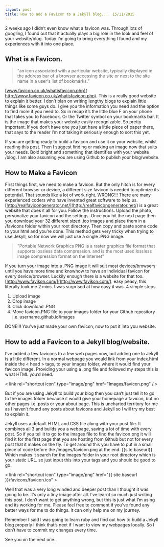 ```yaml
---
layout: post
title: How to add a Favicon to a Jekyll blog...  15/11/2015
---
```


2 weeks ago I didn’t even know what a favicon was. Through lots of googling, I found out that it actually plays a big role in the look and feel of your website/blog. Today I’m going to bring everything I found and my experiences with it into one place.

## What is a Favicon.

>  “an icon associated with a particular website, typically displayed in the address bar of a browser accessing the site or next to the site name in a user's list of bookmarks.”  

[www.favicon.co.uk/whatisfavicon.php]( http://www.favicon.co.uk/whatisfavicon.php). This is a really good website to explain it better. I don’t plan on writing lengthy blogs to explain little things like some guys do. I give you the information you need and the option to find more if you need to. So in recap it’s the little blue F on your phone that takes you to Facebook. Or the Twitter symbol on your bookmarks bar. It is the image that makes your website easily recognizable. So pretty important. If you don’t have one you just have a little piece of paper there, that says to the reader I’m not taking it seriously enough to sort this yet. 

If you are getting ready to build a favicon and use it on your website, whilst reading this post. Then I suggest finding or making an image now that suits your needs. Bold bright and something that identifies with your website /blog. I am also assuming you are using Github to publish your blog/website.

## How to Make a Favicon

First things first, we need to make a favicon. But the only hitch is for every different browser or device, a different size favicon is needed to optimize its potential. That sounds like a lot of work right. WRONG!!! There are many experienced coders who have invented great software to help us. [http://realfavicongenerator.net/](http://realfavicongenerator.net/) is a great website that does it all for you. Follow the instructions. Upload the photo, personalize your favicon and the settings. Once you hit the next page then you download your 32 different sized .ico images and place them in a /favicons folder within your root directory. Then copy and paste some code to your html and you’re done.  This method gets very tricky when trying to use Jekyll, so for now we will just use a single .PNG image.

> "Portable Network Graphics PNG is a raster graphics file format that supports lossless data compression.  and is the most used lossless image compression format on the Internet"

If you turn your image into a .PNG image it will suit most devices/browsers until you have more time and knowhow to have an individual favicon for every device/browser. Luckily enough there is a website for that too. [http://www.favikon.com/](http://www.favikon.com/). easy peasy, this literally took me 2 mins. I was surprised at how easy it was. 4 simple steps.

1. Upload image
2. Crop image
3. Click download .PNG
4. Move favicon.PNG file to your images folder for your Github repository i.e. username.github.io/images 

DONE!!! You’ve just made your own favicon, now to put it into you website.

## How to add a Favicon to a Jekyll blog/website.

I’ve added a few favicons to a few web pages now, but adding one to Jekyll is a little different. In a normal webpage you would link from your index.html inside the < head > tags, to your images folder, where it would find your favicon image. Providing your using a .png file and followed my steps this is what HTML you’d need.

  < link rel="shortcut icon" type="image/png" href="Images/favicon.png" / >

 But if you are using Jekyll to build your blog then you can’t just tell it to go to the images folder because it would give your homepage a favicon, but no other pages i.e. posts or your about page. This is uncharted territory for me as I haven’t found any posts about favicons and Jekyll so I will try my best to explain it. 

 Jekyll uses a default HTML and CSS file along with your post file. It combines all 3 and builds you a webpage, saving a lot of time with every post. So if you tell it to go to the images file to find the favicon.png it will find it for the first page that you are hosting from Github but not for every post that it makes on the fly. To get around this you have to put in a small piece of code before the /images/favicon.png at the end. {{site.baseurl}} Which makes it search for the images folder in your root directory which is your static URL.  so just input this into your <head> tags and you should be good to go.

  < link rel="shortcut icon" type="image/png” href="{{ site.baseurl }}/favicons/favicon.ico" >

 Well that was a very long winded and deeper post than I thought it was going to be. It’s only a tiny image after all. I’ve learnt so much just writing this post. I don’t want to get anything wrong, but this is just what I’m using and its working for me. Please feel free to comment if you’ve found any better ways for me to do things. It can only help me on my journey. 

Remember I said I was going to learn ruby and find out how to build a Jekyll blog properly I think that’s next if I want to view my webpages locally. So I don’t have to commit my changes every time.

See you on the next one.
